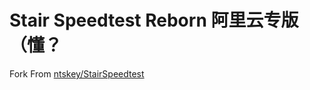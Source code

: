 # Stair Speedtest Reborn 阿里云专版（懂？
Fork From [ntskey/StairSpeedtest](https://github.com/ntskey/StairSpeedtest)
